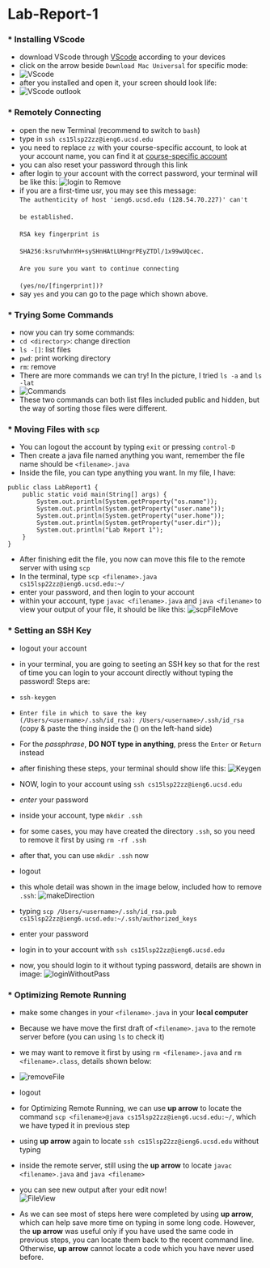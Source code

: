 # Lab-Report-1

### * Installing VScode
* download VScode through [VScode](https://code.visualstudio.com/) according to your devices
* click on the arrow beside `Download Mac Universal` for specific mode: 
* ![VScode](VScode%20download.png)
* after you installed and open it, your screen should look life:
*  ![VScode outlook](VScode%20outline.png)


### * Remotely Connecting
* open the new Terminal (recommend to switch to `bash`)
* type in `ssh cs15lsp22zz@ieng6.ucsd.edu`
* you need to replace `zz` with your course-specific account, to look at your account name, you can find it at [course-specific account](https://sdacs.ucsd.edu/%7Eicc/index.php) 
* you can also reset your password through this link
* after login to your account with the correct password, your terminal will be like this:
![login to Remove](Remote%20login.png)
* if you are a first-time usr, you may see this message:
<br>`The authenticity of host 'ieng6.ucsd.edu (128.54.70.227)' can't` <br>
<br>`be established.` <br>
<br>`RSA key fingerprint is` <br>
<br>`SHA256:ksruYwhnYH+sySHnHAtLUHngrPEyZTDl/1x99wUQcec.` <br>
<br>`Are you sure you want to continue connecting` <br>
<br>`(yes/no/[fingerprint])?`<br>
* say `yes` and you can go to the page which shown above. 


### * Trying Some Commands
* now you can try some commands:
* `cd <directory>`: change direction 
* `ls -[]`: list files
* `pwd`: print working directory
* `rm`: remove
* There are more commands we can try! In the picture, I tried `ls -a` and `ls -lat`
* ![Commands](Trying%20Commands.png)
* These two commands can both list files included public and hidden, but the way of sorting those files were different.  


### * Moving Files with `scp`
* You can logout the account by typing `exit` or pressing `control-D`
* Then create a java file named anything you want, remember the file name should be `<filename>.java`
* Inside the file, you can type anything you want. In my file, I have:

```
public class LabReport1 {
    public static void main(String[] args) {
        System.out.println(System.getProperty("os.name"));
        System.out.println(System.getProperty("user.name"));
        System.out.println(System.getProperty("user.home"));
        System.out.println(System.getProperty("user.dir"));
        System.out.println("Lab Report 1");
    }
}
```
* After finishing edit the file, you now can move this file to the remote server with using `scp`
* In the terminal, type `scp <filename>.java cs15lsp22zz@ieng6.ucsd.edu:~/`
* enter your password, and then login to your account
* within your account, type `javac <filename>.java` and `java <filename>` to view your output of your file, it should be like this:
![scpFileMove](moveFileWithSCP.png)


### * Setting an SSH Key
* logout your account
* in your terminal, you are going to seeting an SSH key so that for the rest of time you can login to your account directly without typing the password! Steps are:
* `ssh-keygen`
* `Enter file in which to save the key (/Users/<username>/.ssh/id_rsa): /Users/<username>/.ssh/id_rsa` (copy & paste the thing inside the () on the left-hand side)
* For the _passphrase_, **DO NOT type in anything**, press the `Enter` or `Return` instead
* after finishing these steps, your terminal should show life this: 
![Keygen](keygen%26placein.png)

* NOW, login to your account using `ssh cs15lsp22zz@ieng6.ucsd.edu`
* _enter_ your password
* inside your account, type `mkdir .ssh`
* for some cases, you may have created the directory `.ssh`, so you need to remove it first by using `rm -rf .ssh`
* after that, you can use `mkdir .ssh` now
* logout 
* this whole detail was shown in the image below, included how to remove `.ssh`:
![makeDirection](mkdir.png)

* typing `scp /Users/<username>/.ssh/id_rsa.pub cs15lsp22zz@ieng6.ucsd.edu:~/.ssh/authorized_keys`
* enter your password
* login in to your account with `ssh cs15lsp22zz@ieng6.ucsd.edu`
* now, you should login to it without typing password, details are shown in image:
![loginWithoutPass](loginNoPassw..png)


### * Optimizing Remote Running
* make some changes in your `<filename>.java` in your **local computer**
* Because we have move the first draft of `<filename>.java` to the remote server before (you can using `ls` to check it)
* we may want to remove it first by using `rm <filename>.java` and `rm <filename>.class`, details shown below:
* ![removeFile](removeFile.png)
* logout
* for Optimizing Remote Running, we can use **up arrow** to locate the command `scp <filename>@java cs15lsp22zz@ieng6.ucsd.edu:~/`, which we have typed it in previous step
* using **up arrow** again to locate `ssh cs15lsp22zz@ieng6.ucsd.edu` without typing
* inside the remote server, still using the **up arrow** to locate `javac <filename>.java` and `java <filename>`
* you can see new output after your edit now!  
![FileView](move%26viewFile.png)

* As we can see most of steps here were completed by using **up arrow**, which can help save more time on typing in some long code. However, the **up arrow** was useful only if you have used the same code in previous steps, you can locate them back to the recent command line. Otherwise, **up arrow** cannot locate a code which you have never used before. 
